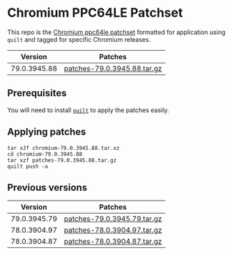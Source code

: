 # Chromium PPC64LE Patchset

This repo is the [Chromium ppc64le
patchset](https://github.com/shawnanastasio/chromium_power) formatted for
application using `quilt` and tagged for specific Chromium releases.

<!-- CURRENT TABLE -->
| Version | Patches |
| ------- | ------- |
| 79.0.3945.88 | [patches-79.0.3945.88.tar.gz](https://github.com/chromium-ppc64le/chromium-ppc64le-patches-quilt/releases/download/v79.0.3945.88/patches-79.0.3945.88.tar.gz) |

## Prerequisites

You will need to install [`quilt`](https://savannah.nongnu.org/projects/quilt)
to apply the patches easily.

## Applying patches

```
tar xJf chromium-79.0.3945.88.tar.xz
cd chromium-79.0.3945.88
tar xzf patches-79.0.3945.88.tar.gz
quilt push -a
```

## Previous versions

<!-- ARCHIVE TABLE -->
| Version | Patches |
| ------- | ------- |
| 79.0.3945.79 | [patches-79.0.3945.79.tar.gz](https://github.com/chromium-ppc64le/chromium-ppc64le-patches-quilt/releases/download/v79.0.3945.79/patches-79.0.3945.79.tar.gz) |
| 78.0.3904.97 | [patches-78.0.3904.97.tar.gz](https://github.com/chromium-ppc64le/chromium-ppc64le-patches-quilt/releases/download/v78.0.3904.97/patches-78.0.3904.97.tar.gz) |
| 78.0.3904.87 | [patches-78.0.3904.87.tar.gz](https://github.com/chromium-ppc64le/chromium-ppc64le-patches-quilt/releases/download/v78.0.3904.87/patches-78.0.3904.87.tar.gz) |


